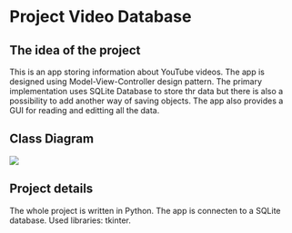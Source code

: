 # Project Video Database

## The idea of the project

This is an app storing information about YouTube videos. The app is designed using Model-View-Controller design pattern. The primary implementation uses SQLite Database to store thr data but there is also a possibility to add another way of saving objects. The app also provides a GUI for reading and editting all the data.  

## Class Diagram

![](https://i.imgur.com/dQAHZw9.png)

## Project details

The whole project is written in Python. The app is connecten to a SQLite database.
Used libraries: tkinter.   


 

